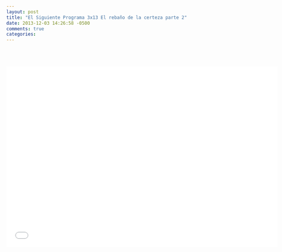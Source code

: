 ```yaml
---
layout: post
title: "El Siguiente Programa 3x13 El rebaño de la certeza parte 2"
date: 2013-12-03 14:26:58 -0500
comments: true
categories: 
---
```

<div align="center">

<br></br>
<iframe width="720" height="480" src="//www.youtube.com/embed/aTjqXB27z60" frameborder="0" allowfullscreen></iframe>
</div>
